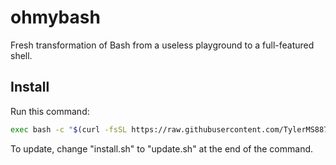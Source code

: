 # ohmybash
Fresh transformation of Bash from a useless playground to a full-featured shell.

## Install
Run this command:

```bash
exec bash -c "$(curl -fsSL https://raw.githubusercontent.com/TylerMS887/ohmybash/main/install.sh)"
```

To update, change "install.sh" to "update.sh" at the end of the command.
